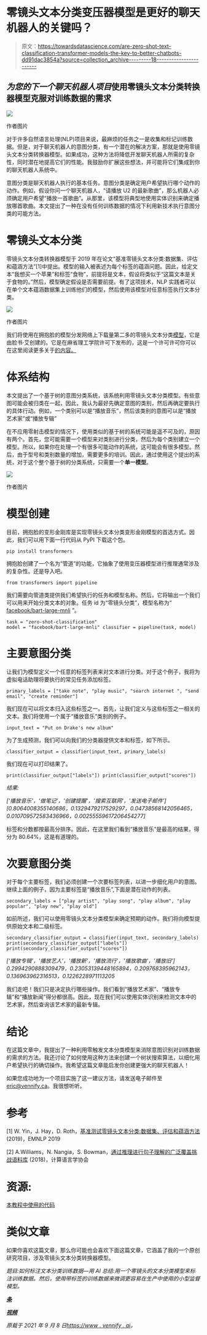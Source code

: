 # 零镜头文本分类变压器模型是更好的聊天机器人的关键吗？

> 原文：<https://towardsdatascience.com/are-zero-shot-text-classification-transformer-models-the-key-to-better-chatbots-dd91dac3854a?source=collection_archive---------18----------------------->

## *为您的下一个聊天机器人项目*使用零镜头文本分类转换器模型克服对训练数据的需求

![](img/454107d53f665662c66eb1ae8354d096.png)

作者图片

对于许多自然语言处理(NLP)项目来说，最麻烦的任务之一是收集和标记训练数据。但是，对于聊天机器人的意图分类，有一个潜在的解决方案，那就是使用零镜头文本分类转换器模型。如果成功，这种方法将降低开发聊天机器人所需的复杂性，同时潜在地提高它们的性能。我鼓励你扩展这些想法，并可能将它们集成到你的聊天机器人系统中。

意图分类是聊天机器人执行的基本任务。意图分类是确定用户希望执行哪个动作的动作。例如，假设你问一个聊天机器人，“请播放 U2 的最新歌曲”，那么机器人必须确定用户希望“播放一首歌曲”。从那里，该模型将典型地使用实体识别来确定播放哪首歌曲。本文提出了一种在没有任何训练数据的情况下利用新技术执行意图分类的可能方法。

# 零镜头文本分类

零镜头文本分类转换器模型于 2019 年在论文“基准零镜头文本分类:数据集、评估和蕴涵方法”[1]中提出。模型的输入被表述为每个标签的蕴涵问题。因此，给定文本“我想买一个苹果”和标签“食物”，前提将是文本，假设将类似于“这篇文本是关于食物的。”然后，模型确定假设是否需要前提。有了这项技术，NLP 实践者可以在单个文本蕴涵数据集上训练他们的模型，然后使用该模型对任意标签执行文本分类。

![](img/bce3a71eca64d40aec96d63ce5d1f9a8.png)

作者图片

我们将使用在拥抱脸的模型分发网络上下载量第二多的零镜头文本分类[模型](https://huggingface.co/facebook/bart-large-mnli)，它是由脸书·艾创建的。它是在麻省理工学院许可下发布的，这是一个许可许可你可以在这里阅读更多关于[的内容。](https://opensource.org/licenses/MIT)

# 体系结构

本文提出了一个基于树的意图分类系统，该系统利用零镜头文本分类模型。有些意图可能会被归类在一起，因此，我认为最好先确定意图的类别，然后再确定要执行的具体行动。例如，一个类别可以是“播放音乐”，然后该类别的意图可以是“播放艺术家”或“播放专辑”

在不应用零射击模型的情况下，使用类似的基于树的系统可能是遥不可及的，原因有两个。首先，您可能需要一个模型来对类别进行分类，然后为每个类别建立一个模型。所以，如果你在处理一个有很多可能动作的系统，这可能会有很多模型。然后，由于型号和类别数量的增加，需要更多的培训。因此，通过使用这个提出的系统，对于这个整个基于树的分类系统，只需要一个**单一模型**。

![](img/0139cd637977ca4c9cb340325931aec7.png)

作者图片

# 模型创建

目前，拥抱脸的变形金刚库是实现零镜头文本分类变形金刚模型的首选方式。因此，我们可以用下面一行代码从 PyPI 下载这个包。

```
pip install transformers
```

拥抱脸创建了一个名为“管道”的功能，它抽象了使用变压器模型进行推理通常涉及的复杂性。还是导入吧。

```
from transformers import pipeline
```

我们需要向管道类提供我们希望执行的任务和模型名称。然后，它将输出一个我们可以用来开始分类文本的对象。任务 id 为“零镜头分类”，模型名称为“ [facebook/bart-large-mnli](https://huggingface.co/facebook/bart-large-mnli) ”。

```
task = "zero-shot-classification"
model = "facebook/bart-large-mnli" classifier = pipeline(task, model)
```

# 主要意图分类

让我们为模型定义一个任意的标签列表来对文本进行分类。对于这个例子，我将为虚拟电话助理将要执行的常见任务添加标签。

```
primary_labels = ["take note", "play music", "search internet ", "send email", "create reminder"]
```

我们现在可以将文本归入这些标签之一。首先，让我们定义与这些标签之一相关的文本。我们将使用一个属于“播放音乐”类别的例子。

```
input_text = "Put on Drake's new album"
```

为了生成预测，我们可以向我们的分类器提供文本和标签，如下所示。

```
classifier_output = classifier(input_text, primary_labels)
```

我们现在可以打印结果了。

```
print(classifier_output["labels"]) print(classifier_output["scores"])
```

*结果:*

*['播放音乐'，'做笔记'，'创建提醒'，'搜索互联网'，'发送电子邮件'][0.8064008355140686，0.1329479217529297，0.04738568142056465，0.010709572583436966，0.00255559617206454277]*

标签和分数都按最高分排序。因此，在这里我们看到“播放音乐”是最高的结果，得分为 80.64%，这是有道理的。

# 次要意图分类

对于每个主要标签，我们必须创建一个次要标签列表，以进一步细化用户的意图。继续上面的例子，因为主要标签是“播放音乐”,下面是潜在动作的列表。

```
secondary_labels = ["play artist", "play song", "play album", "play popular", "play new", "play old"]
```

如前所述，我们可以使用零镜头文本分类模型来确定预期的动作。我们将向模型提供原始文本和二级标签。

```
secondary_classifier_output = classifier(input_text, secondary_labels) print(secondary_classifier_output["labels"]) print(secondary_classifier_output["scores"])
```

*['播放专辑'，'播放艺人'，'播放新'，'播放流行'，'播放歌曲'，'播放旧']
0.2994290888309479，0.23053139448165894，0.209768395962143，0.136963962316513，0.1226228971113205*

我们走吧！我们只是决定执行哪些操作。我们看到“播放艺术家”、“播放专辑”和“播放新闻”得分都很高。因此，现在我们可以使用实体识别来检测文本中的艺术家，然后查询该艺术家的最新专辑。

# 结论

在这篇文章中，我提出了一种利用零触发文本分类模型来消除意图识别对训练数据的需求的方法。我还讨论了如何使用这种方法来创建一个树状搜索算法，以细化用户希望执行的确切操作。我希望这篇文章能启发你创建更强大的聊天机器人！

如果您成功地为一个项目实施了这一建议方法，请发送电子邮件至 eric@vennify.ca。我很想听听。

# 参考

[1] W. Yin，J. Hay，D. Roth，[基准测试零镜头文本分类:数据集、评估和蕴涵方法](https://arxiv.org/abs/1909.00161) (2019)，EMNLP 2019

[2] A.Williams，N. Nangia，S. Bowman，[通过推理进行句子理解的广泛覆盖挑战语料库](https://aclanthology.org/N18-1101/) (2018)，计算语言学协会

# 资源:

[本教程中使用的代码](https://colab.research.google.com/drive/1nfmdmIaCCkfKLjwGmlxps9gU6Jfxx-Fa?usp=sharing)

# 类似文章

如果你喜欢这篇文章，那么你可能也会喜欢下面这篇文章，它涵盖了我的一个原创研究项目，涉及零镜头文本分类转换器模型。

*题目:如何标注文本分类训练数据—用 AI* *总结:用一个零镜头的文本分类模型来标注训练数据。然后，使用带标签的训练数据来微调更容易在生产中使用的小型监督模型。*

[***条***](/how-to-label-text-classification-training-data-with-ai-11ed11a5e893?sk=2340bbfb3befa376bfa3b83da88f4fa4)

[***视频***](https://youtu.be/2BkMrra3F9s)

*原载于 2021 年 9 月 8 日*[*https://www . vennify . ai*](https://www.vennify.ai/zero-shot-transformer-models-chatbots/)*。*